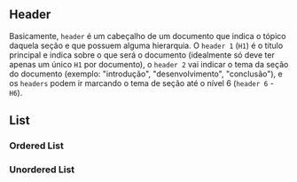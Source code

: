 
## Header
Basicamente, `header` é um cabeçalho de um documento que indica o tópico daquela seção e que possuem alguma hierarquia. O `header 1` (`H1`) é o titulo principal e indica sobre o que será o documento (idealmente só deve ter apenas um único `H1` por documento), o `header 2` vai indicar o tema da seção do documento (exemplo: "introdução", "desenvolvimento", "conclusão"), e os `headers` podem ir marcando o tema de seção até o nível 6 (`header 6` - `H6`).

## List
### Ordered List

### Unordered List
